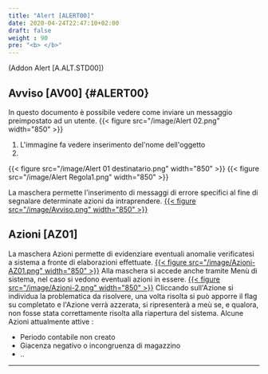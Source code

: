 ```yaml
---
title: "Alert [ALERT00]"
date: 2020-04-24T22:47:10+02:00
draft: false
weight : 90
pre: "<b> </b>"
---
```


(Addon Alert [A.ALT.STD00])
## Avviso [AV00] {#ALERT00}

In questo documento è possibile vedere come inviare un messaggio preimpostato ad un utente.
{{< figure src="/image/Alert 02.png"  width="850"  >}}
1) L'immagine fa vedere inserimento del'nome dell'oggetto
2) 

{{< figure src="/image/Alert 01 destinatario.png"  width="850"  >}}
{{< figure src="/image/Alert Regola1.png"  width="850"  >}}

La maschera permette l'inserimento di messaggi di errore specifici al fine di segnalare determinate azioni da intraprendere.
[{{< figure src="/image/Avviso.png"  width="850"  >}}](/image/Avviso.png)
## Azioni [AZ01]
La maschera Azioni permette di evidenziare eventuali anomalie verificatesi a sistema a fronte di elaborazioni effettuate.
[{{< figure src="/image/Azioni-AZ01.png"  width="850"  >}}](/image/Azioni-AZ01.png)
Alla maschera si accede anche tramite Menù di sistema, nel caso si vedono eventuali azioni in essere.
[{{< figure src="/image/Azioni-2.png"  width="850"  >}}](/image/Azioni-2.png)
Cliccando sull'Azione si individua la problematica da risolvere, una volta risolta si può apporre il flag su completato e l'Azione verrà azzerata, si ripresenterà a meù se, e qualora, non fosse stata correttamente risolta alla riapertura del sistema.
Alcune Azioni attualmente attive :
 - Periodo contabile non creato
 - Giacenza negativo o incongruenza di magazzino
 - ..
---
